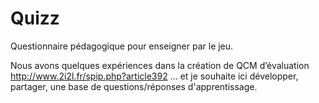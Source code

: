 # Quizz
Questionnaire pédagogique pour enseigner par le jeu.

Nous avons quelques expériences dans la création de QCM d’évaluation
http://www.2i2l.fr/spip.php?article392
... et je souhaite ici développer, partager, une base de questions/réponses d'apprentissage.
